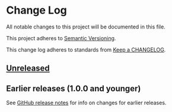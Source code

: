 # Change Log

All notable changes to this project will be documented in this file.

This project adheres to [Semantic Versioning](https://semver.org).

This change log adheres to standards from [Keep a CHANGELOG](https://keepachangelog.com).

## [Unreleased]

## Earlier releases (1.0.0 and younger)
See [GitHub release notes](https://github.com/codistica/prettier-config-default/releases?after=v1.0.1)
for info on changes for earlier releases.

[Unreleased]: https://github.com/codistica/prettier-config-default/compare/v1.0.0...HEAD
